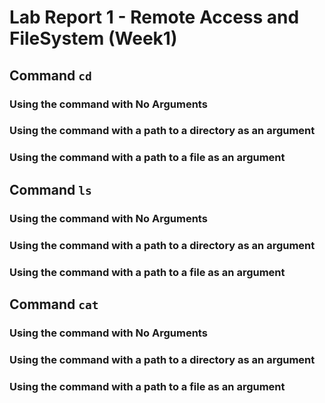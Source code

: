# Lab Report 1 - Remote Access and FileSystem (Week1)


## Command `cd`

### Using the command with No Arguments

### Using the command with a path to a directory as an argument

### Using the command with a path to a file as an argument

## Command `ls`

### Using the command with No Arguments

### Using the command with a path to a directory as an argument

### Using the command with a path to a file as an argument

## Command `cat`

### Using the command with No Arguments

### Using the command with a path to a directory as an argument

### Using the command with a path to a file as an argument
